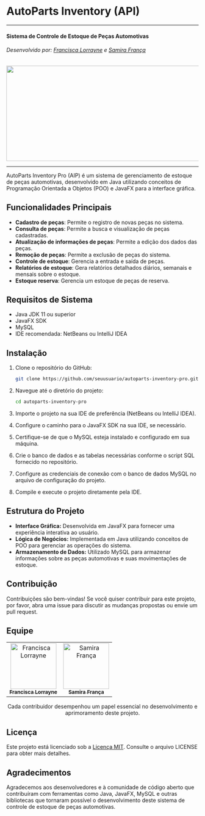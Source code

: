 # AutoParts Inventory (API)

---

#### Sistema de Controle de Estoque de Peças Automotivas

###### Desenvolvido por: [Francisca Lorrayne](https://github.com/franciscalorraynes) e [Samira França](https://github.com/samirafq)

<div>
  <img src="https://github.com/seuusuario/autoparts-inventory-pro/blob/main/path-to-your-image/image.png?raw=true" width="700" height="250">
</div>

---

AutoParts Inventory Pro (AIP) é um sistema de gerenciamento de estoque de peças automotivas, desenvolvido em Java utilizando conceitos de Programação Orientada a Objetos (POO) e JavaFX para a interface gráfica.

## Funcionalidades Principais

- **Cadastro de peças**: Permite o registro de novas peças no sistema.
- **Consulta de peças**: Permite a busca e visualização de peças cadastradas.
- **Atualização de informações de peças**: Permite a edição dos dados das peças.
- **Remoção de peças**: Permite a exclusão de peças do sistema.
- **Controle de estoque**: Gerencia a entrada e saída de peças.
- **Relatórios de estoque**: Gera relatórios detalhados diários, semanais e mensais sobre o estoque.
- **Estoque reserva**: Gerencia um estoque de peças de reserva.

## Requisitos de Sistema

- Java JDK 11 ou superior
- JavaFX SDK
- MySQL
- IDE recomendada: NetBeans ou IntelliJ IDEA

## Instalação

1. Clone o repositório do GitHub:

    ```bash
    git clone https://github.com/seuusuario/autoparts-inventory-pro.git
    ```

2. Navegue até o diretório do projeto:

    ```bash
    cd autoparts-inventory-pro
    ```

3. Importe o projeto na sua IDE de preferência (NetBeans ou IntelliJ IDEA).

4. Configure o caminho para o JavaFX SDK na sua IDE, se necessário.

5. Certifique-se de que o MySQL esteja instalado e configurado em sua máquina.

6. Crie o banco de dados e as tabelas necessárias conforme o script SQL fornecido no repositório.

7. Configure as credenciais de conexão com o banco de dados MySQL no arquivo de configuração do projeto.

8. Compile e execute o projeto diretamente pela IDE.

## Estrutura do Projeto

- **Interface Gráfica:** Desenvolvida em JavaFX para fornecer uma experiência interativa ao usuário.
- **Lógica de Negócios:** Implementada em Java utilizando conceitos de POO para gerenciar as operações do sistema.
- **Armazenamento de Dados:** Utilizado MySQL para armazenar informações sobre as peças automotivas e suas movimentações de estoque.

## Contribuição

Contribuições são bem-vindas! Se você quiser contribuir para este projeto, por favor, abra uma issue para discutir as mudanças propostas ou envie um pull request.

## Equipe

<table align="center">
  <tr>    
    <td align="center">
      <a href="https://github.com/franciscalorraynes">
        <img src="https://avatars.githubusercontent.com/u/104534319?v=4" 
        width="120px;" alt="Francisca Lorrayne"/><br>
        <sub>
          <b>Francisca Lorrayne</b>
         </sub>
      </a>
    </td>
    <!-- Adicione mais contribuidores aqui -->
    <td align="center">
      <a href="https://github.com/samirafq">
        <img src="https://avatars.githubusercontent.com/u/111064435?v=4" 
        width="120px;" alt="Samira França"/><br>
        <sub>
          <b>Samira França</b>
         </sub>
      </a>
    </td>
  </tr>
</table>

<p align="center">
Cada contribuidor desempenhou um papel essencial no desenvolvimento e aprimoramento deste projeto.
</p>

## Licença

Este projeto está licenciado sob a [Licença MIT](https://github.com/franciscalorraynes/AutoParts_Inventory/blob/main/LICENSE). Consulte o arquivo LICENSE para obter mais detalhes.

## Agradecimentos

Agradecemos aos desenvolvedores e à comunidade de código aberto que contribuíram com ferramentas como Java, JavaFX, MySQL e outras bibliotecas que tornaram possível o desenvolvimento deste sistema de controle de estoque de peças automotivas.
